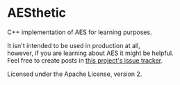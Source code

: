 AESthetic
=========

C++ implementation of AES for learning purposes.

It isn't intended to be used in production at all,  
however, if you are learning about AES it might be helpful.  
Feel free to create posts in [this project's issue tracker](https://github.com/PotcFdk/AESthetic/issues).

Licensed under the Apache License, version 2.
